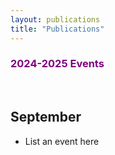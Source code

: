 ```yaml
---
layout: publications
title: "Publications"
---
```

<style>
purple {
  color: purple;
}

red {
  color: red;
}

green {
  color: lightgreen;
}
</style>

### <purple>2024-2025 Events</purple>

<br/>

## September 
* List an event here 


